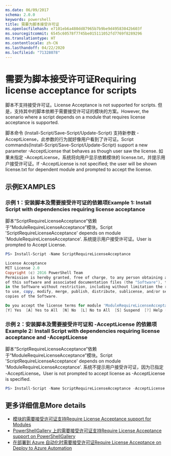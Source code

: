 ```yaml
---
ms.date: 06/09/2017
schema: 2.0.0
keywords: powershell
title: 需要为脚本接受许可证
ms.openlocfilehash: e7101eb6a480dd87965b7b9be9d49583042b603f
ms.sourcegitcommit: 6545c60578f7745be015111052fd7769f8289296
ms.translationtype: HT
ms.contentlocale: zh-CN
ms.lasthandoff: 04/22/2020
ms.locfileid: "71328078"
---
```

# <a name="requiring-license-acceptance-for-scripts"></a><span data-ttu-id="865b6-103">需要为脚本接受许可证</span><span class="sxs-lookup"><span data-stu-id="865b6-103">Requiring license acceptance for scripts</span></span>

<span data-ttu-id="865b6-104">脚本不支持接受许可证。</span><span class="sxs-lookup"><span data-stu-id="865b6-104">License Acceptance is not supported for scripts.</span></span> <span data-ttu-id="865b6-105">但是，支持其中的脚本依赖于需要接受许可证的模块的方案。</span><span class="sxs-lookup"><span data-stu-id="865b6-105">However, the scenario where a script depends on a module that requires license acceptance is supported.</span></span>

<span data-ttu-id="865b6-106">脚本命令 (Install-Script/Save-Script/Update-Script) 支持新参数 -AcceptLicense，此参数的行为就好像用户看到了许可证。</span><span class="sxs-lookup"><span data-stu-id="865b6-106">Script commands(Install-Script/Save-Script/Update-Script) support a new parameter -AcceptLicense that behaves as though user saw the license.</span></span> <span data-ttu-id="865b6-107">如果未指定 -AcceptLicense，系统将向用户显示依赖模块的 license.txt，并提示用户接受许可证。</span><span class="sxs-lookup"><span data-stu-id="865b6-107">If -AcceptLicense is not specified; the user will be shown license.txt for dependent module and prompted to accept the license.</span></span>

## <a name="examples"></a><span data-ttu-id="865b6-108">示例</span><span class="sxs-lookup"><span data-stu-id="865b6-108">EXAMPLES</span></span>

### <a name="example-1-install-script-with-dependencies-requiring-license-acceptance"></a><span data-ttu-id="865b6-109">示例 1：安装脚本及需要接受许可证的依赖项</span><span class="sxs-lookup"><span data-stu-id="865b6-109">Example 1: Install Script with dependencies requiring license acceptance</span></span>

<span data-ttu-id="865b6-110">脚本“ScriptRequireLicenseAcceptance”依赖于“ModuleRequireLicenseAcceptance”模块。</span><span class="sxs-lookup"><span data-stu-id="865b6-110">Script 'ScriptRequireLicenseAcceptance' depends on module 'ModuleRequireLicenseAcceptance'.</span></span> <span data-ttu-id="865b6-111">系统提示用户接受许可证。</span><span class="sxs-lookup"><span data-stu-id="865b6-111">User is prompted to Accept License.</span></span>

```PowerShell
PS> Install-Script -Name ScriptRequireLicenseAcceptance

License Acceptance
MIT License 2.0
Copyright (c) 2016 PowerShell Team
Permission is hereby granted, free of charge, to any person obtaining a copy
of this software and associated documentation files (the "Software"), to deal
in the Software without restriction, including without limitation the rights
to use, copy, modify, merge, publish, distribute, sublicense, and/or sell
copies of the Software.

Do you accept the license terms for module 'ModuleRequireLicenseAcceptance'.
[Y] Yes  [A] Yes to All  [N] No  [L] No to All  [S] Suspend  [?] Help (default is "N"):
```

### <a name="example-2-install-script-with-dependencies-requiring-license-acceptance-and--acceptlicense"></a><span data-ttu-id="865b6-112">示例 2：安装脚本及需要接受许可证和 -AcceptLicense 的依赖项</span><span class="sxs-lookup"><span data-stu-id="865b6-112">Example 2: Install Script with dependencies requiring license acceptance and -AcceptLicense</span></span>

<span data-ttu-id="865b6-113">脚本“ScriptRequireLicenseAcceptance”依赖于“ModuleRequireLicenseAcceptance”模块。</span><span class="sxs-lookup"><span data-stu-id="865b6-113">Script 'ScriptRequireLicenseAcceptance' depends on module 'ModuleRequireLicenseAcceptance'.</span></span> <span data-ttu-id="865b6-114">系统不提示用户接受许可证，因为已指定 -AcceptLicense。</span><span class="sxs-lookup"><span data-stu-id="865b6-114">User is not prompted to accept license as -AcceptLicense is specified.</span></span>

```PowerShell
PS> Install-Script -Name ScriptRequireLicenseAcceptance -AcceptLicense
```

## <a name="more-details"></a><span data-ttu-id="865b6-115">更多详细信息</span><span class="sxs-lookup"><span data-stu-id="865b6-115">More details</span></span>

- [<span data-ttu-id="865b6-116">模块的需要接受许可证支持</span><span class="sxs-lookup"><span data-stu-id="865b6-116">Require License Acceptance support for Modules</span></span>](module-license-acceptance.md)
- [<span data-ttu-id="865b6-117">PowerShellGallery 上的需要接受许可证支持</span><span class="sxs-lookup"><span data-stu-id="865b6-117">Require License Acceptance support on PowerShellGallery</span></span>](../how-to/working-with-packages/packages-that-require-license-acceptance.md)
- [<span data-ttu-id="865b6-118">在部署到 Azure 自动化时需要接受许可证</span><span class="sxs-lookup"><span data-stu-id="865b6-118">Require License Acceptance on Deploy to Azure Automation</span></span>](../how-to/working-with-packages/deploy-to-azure-automation.md)
